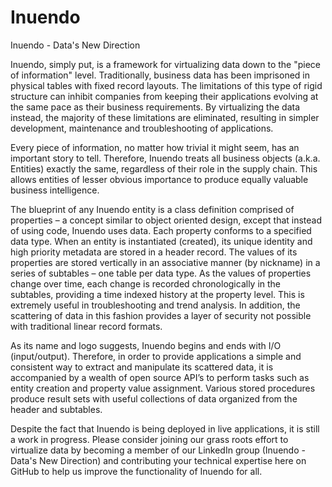 # Inuendo
Inuendo - Data's New Direction

Inuendo, simply put, is a framework for virtualizing data down to the "piece of information" level. Traditionally, business data has been imprisoned in physical tables with fixed record layouts. The limitations of this type of rigid structure can inhibit companies from keeping their applications evolving at the same pace as their business requirements. By virtualizing the data instead, the majority of these limitations are eliminated, resulting in simpler development, maintenance and troubleshooting of applications.

Every piece of information, no matter how trivial it might seem, has an important story to tell. Therefore, Inuendo treats all business objects (a.k.a. Entities) exactly the same, regardless of their role in the supply chain. This allows entities of lesser obvious importance to produce equally valuable business intelligence.

The blueprint of any Inuendo entity is a class definition comprised of properties – a concept similar to object oriented design, except that instead of using code, Inuendo uses data. Each property conforms to a specified data type. When an entity is instantiated (created), its unique identity and high priority metadata are stored in a header record. The values of its properties are stored vertically in an associative manner (by nickname) in a series of subtables – one table per data type. As the values of properties change over time, each change is recorded chronologically in the subtables, providing a time indexed history at the property level. This is extremely useful in troubleshooting and trend analysis. In addition, the scattering of data in this fashion provides a layer of security not possible with traditional linear record formats.

As its name and logo suggests, Inuendo begins and ends with I/O (input/output). Therefore, in order to provide applications a simple and consistent way to extract and manipulate its scattered data, it is accompanied by a wealth of open source API’s to perform tasks such as entity creation and property value assignment. Various stored procedures produce result sets with useful collections of data organized from the header and subtables.

Despite the fact that Inuendo is being deployed in live applications, it is still a work in progress. Please consider joining our grass roots effort to virtualize data by becoming a member of our LinkedIn group (Inuendo - Data's New Direction) and contributing your technical expertise here on GitHub to help us improve the functionality of Inuendo for all.
